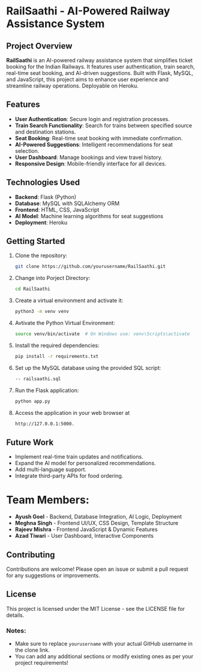 # RailSaathi - AI-Powered Railway Assistance System

## Project Overview

**RailSaathi** is an AI-powered railway assistance system that simplifies ticket booking for the Indian Railways. It features user authentication, train search, real-time seat booking, and AI-driven suggestions. Built with Flask, MySQL, and JavaScript, this project aims to enhance user experience and streamline railway operations. Deployable on Heroku.

## Features

- **User Authentication**: Secure login and registration processes.
- **Train Search Functionality**: Search for trains between specified source and destination stations.
- **Seat Booking**: Real-time seat booking with immediate confirmation.
- **AI-Powered Suggestions**: Intelligent recommendations for seat selection.
- **User Dashboard**: Manage bookings and view travel history.
- **Responsive Design**: Mobile-friendly interface for all devices.

## Technologies Used

- **Backend**: Flask (Python)
- **Database**: MySQL with SQLAlchemy ORM
- **Frontend**: HTML, CSS, JavaScript
- **AI Model**: Machine learning algorithms for seat suggestions
- **Deployment**: Heroku

## Getting Started

1. Clone the repository:
   ```bash
   git clone https://github.com/yourusername/RailSaathi.git

2. Change into Porject Directory:
   ```bash
   cd RailSaathi

3. Create a virtual environment and activate it:
    ```bash
    python3 -m venv venv
    
4. Avtivate the Python Virtual Environment:
    ```bash
    source venv/bin/activate  # On Windows use: venv\Scripts\activate
    
5. Install the required dependencies:
   ```bash
   pip install -r requirements.txt
   
6. Set up the MySQL database using the provided SQL script:
   ```bash
   -- railsaathi.sql
   
7. Run the Flask application:
   ```bash
   python app.py
   
8. Access the application in your web browser at
   ```bash
   http://127.0.0.1:5000.

## Future Work
- Implement real-time train updates and notifications.
- Expand the AI model for personalized recommendations.
- Add multi-language support.
- Integrate third-party APIs for food ordering.

# Team Members:
- **Ayush Goel** - Backend, Database Integration, AI Logic, Deployment
- **Meghna Singh** - Frontend UI/UX, CSS Design, Template Structure
- **Rajeev Mishra** - Frontend JavaScript & Dynamic Features
- **Azad Tiwari** - User Dashboard, Interactive Components

## Contributing
Contributions are welcome! Please open an issue or submit a pull request for any suggestions or improvements.

## License
This project is licensed under the MIT License - see the LICENSE file for details.


### Notes:
- Make sure to replace `yourusername` with your actual GitHub username in the clone link.
- You can add any additional sections or modify existing ones as per your project requirements!
